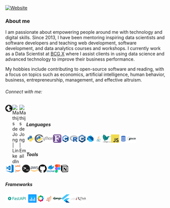 [![Website](https://img.shields.io/website?label=mathijsdejong.com&style=for-the-badge&url=https%3A%2F%2Fmathijsdejong.com)](https://mathijsdejong.com)

### About me

I am passionate about empowering people around me with technology and digital skills. Since 2013, I have been mentoring inspiring data scientists and software developers and teaching web development, software development, and data analytics courses and workshops. I currently work as a Data Scientist at [BCG X](https://www.bcg.com/x) where I assist clients in using data science and advanced technology to improve their business performance.

My hobbies include contributing to open-source software and reading, with a focus on topics such as economics, artificial intelligence, human behavior, business, entrepreneurship, management, and effective altruism.

###### Connect with me:
[<img align="left" alt="mathijsdejong.com" width="22px" src="https://raw.githubusercontent.com/iconic/open-iconic/master/svg/globe.svg" />][website]
[<img align="left" alt="Mathijs de Jong | LinkedIn" width="22px" src="https://cdn.jsdelivr.net/npm/simple-icons@v3/icons/linkedin.svg" />][linkedin]
[<img align="left" alt="Mathijs de Jong | Email" width="22px" src="https://cdn.jsdelivr.net/npm/simple-icons@3.13.0/icons/gmail.svg">][email]<br/><br/>

##### Languages
<a href='https://docs.python.org/3/'><img align="left" alt="Python" width="26px" src="icons/python.png" /></a>
<a href='https://cython.org/'><img align="left" alt="Cython" height="26px" src="icons/cython.png" /></a>
<a href='https://fortran-lang.org'><img align="left" alt="Fortran" height="26px" src="icons/fortran.png" /></a>
<img align="left" alt="C" width="26px" src="icons/c.png" />
<a href='https://www.r-project.org/'><img align="left" alt="R" width="26px" src="icons/r.png" /></a>
<img align="left" alt="C++" width="26px" src="icons/cpp.png" />
<a href='https://dart.dev/'><img align="left" alt="Dart" width="26px" src="icons/dart.svg" /></a>
<a href='https://docs.oracle.com/javase/7/docs/technotes/guides/language/'><img align="left" alt="Java" width="26px" src="icons/java.png" /></a>
<a href='https://www.latex-project.org/'><img align="left" alt="LaTeX" width="26px" src="icons/latex.png" /></a>
<!-- <img align="left" alt="HTML5" width="26px" src="icons/html.png" /> -->
<!-- <img align="left" alt="CSS3" width="26px" src="icons/css.png" /> -->
<!-- <img align="left" alt="Sass" width="26px" src="icons/sass.png" /> -->
<img align="left" alt="JavaScript" width="26px" src="icons/javascript.png" />
<img align="left" alt="SQL" width="26px" src="icons/sql.png" />
<img align="left" alt="Bash" width="26px" src="icons/bash.png" /><br/><br/>

##### Tools
<a href='https://code.visualstudio.com'><img align="left" alt="Visual Studio Code" height="26px" src="icons/visual-studio-code.png" /></a>
<a href='https://jupyter.org/'><img align="left" alt="Jupyter Notebook" width="26px" src="icons/jupyter-notebook.png" /></a>
<img align="left" alt="Terminal" width="26px" src="icons/terminal.png" />
<a href='https://aws.amazon.com'><img align="left" alt="Amazon Web Services" width="26px" src="icons/aws.png" /></a>
<a href='https://github.com'><img align="left" alt="GitHub" width="26px" src="icons/github.png" /></a>
<a href='https://docker.com'><img align="left" alt="Docker" height="26px" src="icons/docker.png" /></a>
<a href='https://figma.com'><img align="left" alt="Figma" height="26px" src="icons/figma.svg" /></a>
<a href='https://notion.so'><img align="left" alt="Notion" width="26px" src="icons/notion.png" /></a><br/><br/>

##### Frameworks
<a href='https://fastapi.tiangolo.com/'><img align="left" alt="FastAPI" height="26px" src="icons/fastapi.png" /></a>
<a href='https://plotly.com'><img align="left" alt="Plotly Dash" width="26px" src="icons/plotly.svg" /></a>
<a href='https://bokeh.org'><img align="left" alt="Bokeh" width="26px" src="icons/bokeh.png" /></a>
<a href='https://dask.org'><img align="left" alt="Dask" width="26px" src="icons/dask.svg" /></a>
<a href='https://www.djangoproject.com/'><img align="left" alt="Django" width="26px" src="icons/django.png" /></a>
<a href='https://flutter.dev'><img align="left" alt="Flutter" height="26px" width="26px" src="icons/flutter.png" /></a>
<a href='https://jekyllrb.com'><img align="left" alt="Jekyll" width="26px" src="icons/jekyll.png" /></a>
<a href='https://palletsprojects.com/p/flask/'><img align="left" alt="Flask" width="26px" src="icons/flask.png" /></a>

[website]: https://mathijsdejong.com
[company]: https://www.bcg.com/x
[linkedin]: https://linkedin.com/in/mathijsdejong995/
[email]: dejong.mathijs@bcg.com
